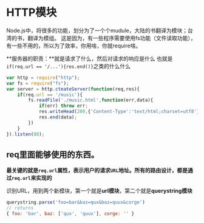 # HTTP模块

Node.js中，将很多的功能，划分为了一个个mudule，大陆的书翻译为模块；台湾的书，翻译为模组。
这是因为，有一些程序需要使用fs功能（文件读取功能），有一些不用的，所以为了效率，你用啥，你就require啥。

**服务器的职责：**就是请求了什么，然后对请求的响应是什么
也就是`if(req.url == '/...'){res.end()}`之类的什么什么

```js
var http = require("http");
var fs = require("fs");
var server = http.cteateServer(function(req,res){
    if(req.url == '/music'){
        fs.readFile('./music.html',function(err,data){
            if(err) throw err;
            res.writeHead(200,{'Content-Type':'text/html;charset=utf8'});
            res.end(data);
        })
    }
}).listen(80);
```

## req里面能够使用的东西。

**最关键的就是`req.url`属性，表示用户的请求`URL`地址。所有的路由设计，都是通过`req.url`来实现的**

识别URL，用到两个新模块，第一个就是**url模块**，第二个就是**querystring模块**

```js
querystring.parse('foo=bar&baz=qux&baz=quux&corge')
// returns
{ foo: 'bar', baz: ['qux', 'quux'], corge: '' }
```